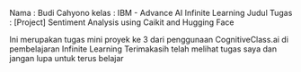 Nama : Budi Cahyono kelas : IBM - Advance AI Infinite Learning Judul Tugas : [Project] Sentiment Analysis using Caikit and Hugging Face

Ini merupakan tugas mini proyek ke 3 dari penggunaan CognitiveClass.ai di pembelajaran Infinite Learning Terimakasih telah melihat tugas saya dan jangan lupa untuk terus belajar
